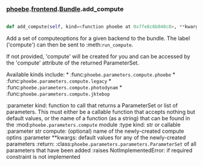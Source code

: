 ### [phoebe](phoebe.md).[frontend](phoebe.frontend.md).[Bundle](phoebe.frontend.Bundle.md).add_compute

```py

def add_compute(self, kind=<function phoebe at 0x7fe8c6b040c8>, **kwargs)

```



Add a set of computeoptions for a given backend to the bundle.
The label ('compute') can then be sent to :meth:`run_compute`.

If not provided, 'compute' will be created for you and can be
accessed by the 'compute' attribute of the returned
ParameterSet.

Available kinds include:
    * :func:`phoebe.parameters.compute.phoebe`
    * :func:`phoebe.parameters.compute.legacy`
    * :func:`phoebe.parameters.compute.photodynam`
    * :func:`phoebe.parameters.compute.jktebop`

:parameter kind: function to call that returns a
    ParameterSet or list of parameters.  This must either be
    a callable function that accepts nothing but default
    values, or the name of a function (as a string) that can
    be found in the :mod:`phoebe.parameters.compute` module
:type kind: str or callable
:parameter str compute: (optional) name of the newly-created
    compute optins
:parameter **kwargs: default values for any of the newly-created
    parameters
:return: :class:`phoebe.parameters.parameters.ParameterSet` of
    all parameters that have been added
:raises NotImplementedError: if required constraint is not implemented


